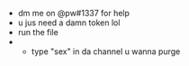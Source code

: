 - dm me on @pw#1337 for help
- u jus need a damn token lol
- run the file
- - type "sex" in da channel u wanna purge
